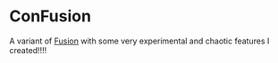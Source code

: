 # ConFusion
A variant of [Fusion](https://github.com/dphfox/Fusion) with some very experimental and chaotic features I created!!!!